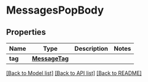 # MessagesPopBody

## Properties
Name | Type | Description | Notes
------------ | ------------- | ------------- | -------------
**tag** | [**MessageTag**](MessageTag.md) |  | 

[[Back to Model list]](../README.md#documentation-for-models) [[Back to API list]](../README.md#documentation-for-api-endpoints) [[Back to README]](../README.md)

